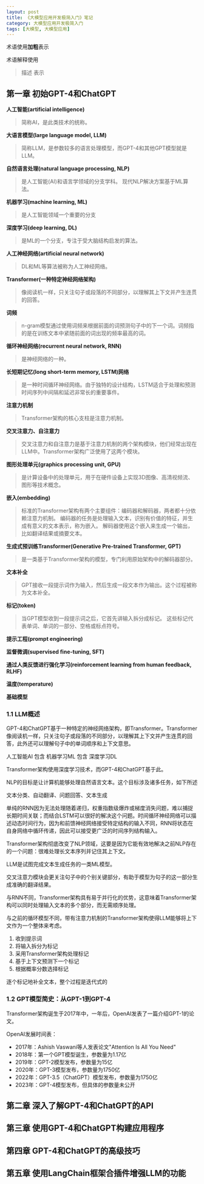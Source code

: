 ```yaml
---
layout: post
title: 《大模型应用开发极简入门》笔记
category: 大模型应用开发极简入门
tags: [大模型, 大模型应用]
---
```


术语使用**加粗**表示

术语解释使用
> 描述
表示

## 第一章 初始GPT-4和ChatGPT

**人工智能(artificial intelligence)**
> 简称AI，是此类技术的统称。

**大语言模型(large language model, LLM)**
> 简称LLM，是参数较多的语言处理模型，而GPT-4和其他GPT模型就是LLM。


**自然语言处理(natural language processing, NLP)**
> 是人工智能(AI)和语言学领域的分支学科。
> 现代NLP解决方案基于ML算法。

**机器学习(machine learning, ML)**
> 是人工智能领域一个重要的分支

**深度学习(deep learning, DL)**
> 是ML的一个分支，专注于受大脑结构启发的算法。

**人工神经网络(artificial neural network)**
> DL和ML等算法被称为人工神经网络。

**Transformer(一种特定神经网络架构)**
> 像阅读机一样，只关注句子或段落的不同部分，以理解其上下文并产生连贯的回答。

**词频**
> n-gram模型通过使用词频来根据前面的词预测句子中的下一个词。词频指的是在训练文本中紧随前面的词出现的频率最高的词。

**循环神经网络(recurrent neural network, RNN)**
> 是神经网络的一种。

**长短期记忆(long short-term memory, LSTM)网络**
> 是一种时间循环神经网络。由于独特的设计结构，LSTM适合于处理和预测时间序列中间隔和延迟非常长的重要事件。

**注意力机制**
> Transformer架构的核心支柱是注意力机制。

**交叉注意力、自注意力**
> 交叉注意力和自注意力是基于注意力机制的两个架构模块，他们经常出现在LLM中。Transformer架构广泛使用了这两个模块。

**图形处理单元(graphics processing unit, GPU)**
> 是计算设备中的处理单元，用于在硬件设备上实现3D图像、高清视频流、图形等技术概念。

**嵌入(embedding)**
> 标准的Transformer架构有两个主要组件：编码器和解码器，两者都十分依赖注意力机制。
> 编码器的任务是处理输入文本，识别有价值的特征，并生成有意义的文本表示，称为嵌入。
> 解码器使用这个嵌入来生成一个输出，比如翻译结果或摘要文本。

**生成式预训练Transformer(Generative Pre-trained Transformer, GPT)**
> 是一类基于Transformer架构的模型，专门利用原始架构中的解码器部分。

**文本补全**
> GPT接收一段提示词作为输入，然后生成一段文本作为输出。这个过程被称为文本补全。

**标记(token)**
> 当GPT模型收到一段提示词之后，它首先讲输入拆分成标记。
> 这些标记代表单词、单词的一部分、空格或标点符号。

**提示工程(prompt engineering)**

**监督微调(supervised fine-tuning, SFT)**

**通过人类反馈进行强化学习(reinforcement learning from human feedback, RLHF)**

**温度(temperature)**

**基础模型**

### 1.1 LLM概述

GPT-4和ChatGPT基于一种特定的神经网络架构，即Transformer。Transformer像阅读机一样，只关注句子或段落的不同部分，以理解其上下文并产生连贯的回答，此外还可以理解句子中的单词顺序和上下文意思。

人工智能AI 包含 机器学习ML 包含 深度学习DL 

Transformer架构使用深度学习技术，而GPT-4和ChatGPT基于此。

NLP的目标是让计算机能够处理自然语言文本。这个目标涉及诸多任务，如下所述

文本分类、自动翻译、问题回答、文本生成

单纯的RNN因为无法处理随着递归，权重指数级爆炸或梯度消失问题，难以捕捉长期时间关联；而结合LSTM可以很好的解决这个问题。时间循环神经网络可以描述动态时间行为，因为和前馈神经网络接受特定结构的输入不同，RNN将状态在自身网络中循环传递，因此可以接受更广泛的时间序列结构输入。

Transformer架构彻底改变了NLP领域，这要是因为它能有效地解决之前NLP存在的一个问题：很难处理长文本序列并记住其上下文。

LLM是试图完成文本生成任务的一类ML模型。

交叉注意力模块会更关注句子中的个别关键部分，有助于模型为句子的这一部分生成准确的翻译结果。

与RNN不同，Transformer架构具有易于并行化的优势，这意味着Transformer架构可以同时处理输入文本的多个部分，而无需顺序处理。

与之前的循环模型不同，带有注意力机制的Transformer架构使得LLM能够将上下文作为一个整体来考虑。

1. 收到提示词
2. 将输入拆分为标记
3. 采用Transformer架构处理标记
4. 基于上下文预测下一个标记
5. 根据概率分数选择标记

逐个标记地补全文本，整个过程是迭代式的

### 1.2 GPT模型简史：从GPT-1到GPT-4

Transformer架构诞生于2017年中，一年后，OpenAI发表了一篇介绍GPT-1的论文。

OpenAI发展时间表：
* 2017年：Ashish Vaswani等人发表论文"Attention Is All You Need"
* 2018年：第一个GPT模型诞生，参数量为1.17亿
* 2019年：GPT-2模型发布，参数量为15亿
* 2020年：GPT-3模型发布，参数量为1750亿
* 2022年：GPT-3.5（ChatGPT）模型发布，参数量为1750亿
* 2023年：GPT-4模型发布，但具体的参数量未公开

## 第二章 深入了解GPT-4和ChatGPT的API

## 第三章 使用GPT-4和ChatGPT构建应用程序

## 第四章 GPT-4和ChatGPT的高级技巧

## 第五章 使用LangChain框架合插件增强LLM的功能
